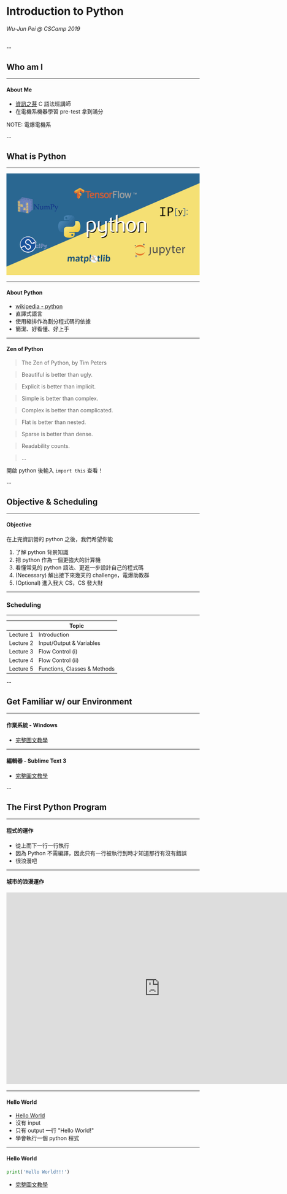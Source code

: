 # Introduction to Python

###### Wu-Jun Pei @ CSCamp 2019

--

## Who am I

---

#### About Me
- [資訊之芽](https://www.facebook.com/ntucsiesprout/) C 語法班講師
- 在<font class="Mark">電機系</font>機器學習 pre-test 拿到<font class="Mark">滿分</font>

NOTE:
電爆電機系

--

## What is Python

---

![big-py](imgs/py.png)

---

#### About Python
- [wikipedia - python](https://zh.wikipedia.org/wiki/Python)
- 直譯式語言
- 使用縮排作為劃分程式碼的依據
- 簡潔、好看懂、好上手

---

#### Zen of Python

> The Zen of Python, by Tim Peters<br>

> Beautiful is better than ugly.

> Explicit is better than implicit.

> Simple is better than complex.

> Complex is better than complicated.

> Flat is better than nested.

> Sparse is better than dense.

> Readability counts.

> ...

開啟 python 後輸入 `import this` 查看！

--

## Objective & Scheduling

---

#### Objective
在上完資訊營的 python 之後，我們希望你能
1. 了解 python 背景知識
2. 把 python 作為一個更強大的計算機
3. 看懂常見的 python 語法、更進一步設計自己的程式碼
4. (<font class="Mark">Necessary</font>) 解出接下來幾天的 challenge，電爆助教群
5. (Optional) 進入我大 CS，CS 發大財


---

### Scheduling

---

|            | Topic                   |
| ---------- | ----------------------- |
| Lecture 1  | Introduction            |
| Lecture 2  | Input/Output & Variables |
| Lecture 3  | Flow Control (i)        |
| Lecture 4  | Flow Control (ii)       |
| Lecture 5  | Functions, Classes & Methods     |

--

## Get Familiar w/ our Environment

---

#### 作業系統 - Windows
- [完整圖文教學](../Guide/#windows-tutorial)

---

#### 編輯器 - Sublime Text 3
- [完整圖文教學](../Guide/#sublime-tutorial)

--

## The First Python Program

---

#### 程式的運作
- 從上而下一行一行執行
- 因為 Python 不需編譯，因此只有一行被執行到時才知道那行有沒有錯誤
- 很浪漫吧

---

#### 城市的浪漫運作
<iframe width="800" height="500" src="https://www.youtube.com/embed/8An76J3HLpg" frameborder="0" allow="accelerometer; autoplay; encrypted-media; gyroscope; picture-in-picture" allowfullscreen></iframe>

---

#### Hello World
- [Hello World](https://zh.wikipedia.org/wiki/Hello_World)
- 沒有 input
- 只有 output 一行 "Hello World!"
- 學會執行一個 python 程式

---

#### Hello World

```python
print('Hello World!!!')
```
- [完整圖文教學](../Guide/#hello-world)
